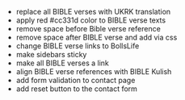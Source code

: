 - replace all BIBLE verses with UKRK translation 
- apply red #cc331d color to BIBLE verse texts 
- remove space before Bible verse reference 
- remove space after BIBLE verse and add via css 
- change BIBLE verse links to BollsLife 
- make sidebars sticky 
- make all BIBLE verses a link 
- align BIBLE verse references with BIBLE Kulish 
- add form validation to contact page 
- add reset button to the contact form 